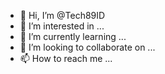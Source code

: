- 👋 Hi, I’m @Tech89ID
- 👀 I’m interested in ...
- 🌱 I’m currently learning ...
- 💞️ I’m looking to collaborate on ...
- 📫 How to reach me ...

<!---
Tech89ID/Tech89ID is a ✨ special ✨ repository because its `README.md` (this file) appears on your GitHub profile.
You can click the Preview link to take a look at your changes.
--->
